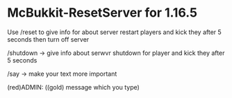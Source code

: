 # McBukkit-ResetServer for 1.16.5

Use /reset to give info for about server restart players and kick they after 5 seconds then turn off server

/shutdown -> give info about serwvr shutdown for player and kick they after 5 seconds

/say <message> -> make your text more important 

(red)ADMIN:
((gold) message which you type)
